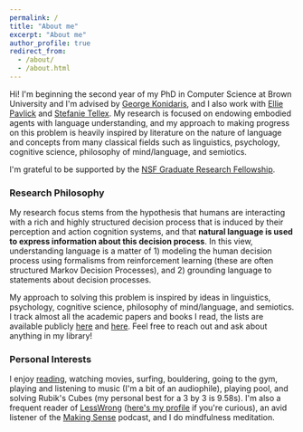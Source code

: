 ```yaml
---
permalink: /
title: "About me"
excerpt: "About me"
author_profile: true
redirect_from: 
  - /about/
  - /about.html
---
```


Hi! I'm beginning the second year of my PhD in Computer Science at Brown University and I'm advised by [George Konidaris](https://cs.brown.edu/~gdk/), and I also work with [Ellie Pavlick](https://cs.brown.edu/people/epavlick/) and [Stefanie Tellex](https://cs.brown.edu/people/stellex/). My research is focused on endowing embodied agents with language understanding, and my approach to making progress on this problem is heavily inspired by literature on the nature of language and concepts from many classical fields such as linguistics, psychology, cognitive science, philosophy of mind/language, and semiotics.

I'm grateful to be supported by the [NSF Graduate Research Fellowship](https://cs.brown.edu/news/2022/05/20/five-brown-cs-students-and-alums-receive-nsf-graduate-research-fellowships/).

### Research Philosophy

My research focus stems from the hypothesis that humans are interacting with a rich and highly structured decision process that is induced by their perception and action cognition systems, and that **natural language is used to express information about this decision process**. In this view, understanding language is a matter of 1) modeling the human decision process using formalisms from reinforcement learning (these are often structured Markov Decision Processes), and 2) grounding language to statements about decision processes.

My approach to solving this problem is inspired by ideas in linguistics, psychology, cognitive science, philosophy of mind/language, and semiotics. I track almost all the academic papers and books I read, the lists are available publicly [here](https://speeg.notion.site/speeg/Ben-s-Library-b48d1cb88e8f465baa8573a1c44b5d64/) and [here](https://www.zotero.org/benjamin-spiegel/library). Feel free to reach out and ask about anything in my library!

### Personal Interests

I enjoy [reading](https://speeg.notion.site/speeg/Ben-s-Library-b48d1cb88e8f465baa8573a1c44b5d64/), watching movies, surfing, bouldering, going to the gym, playing and listening to music (I'm a bit of an audiophile), playing pool, and solving Rubik's Cubes (my personal best for a 3 by 3 is 9.58s). I'm also a frequent reader of [LessWrong](https://www.lesswrong.com/) ([here's my profile](https://www.lesswrong.com/users/benjamin-spiegel) if you're curious), an avid listener of the [Making Sense](https://samharris.org/podcast/making-sense-episodes/) podcast, and I do mindfulness meditation.
